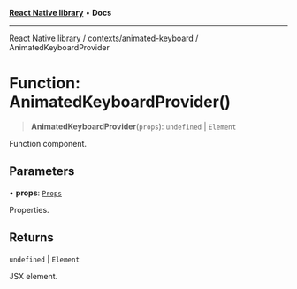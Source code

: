 [**React Native library**](../../../index.md) • **Docs**

***

[React Native library](../../../modules.md) / [contexts/animated-keyboard](../index.md) / AnimatedKeyboardProvider

# Function: AnimatedKeyboardProvider()

> **AnimatedKeyboardProvider**(`props`): `undefined` \| `Element`

Function component.

## Parameters

• **props**: [`Props`](../interfaces/Props.md)

Properties.

## Returns

`undefined` \| `Element`

JSX element.

